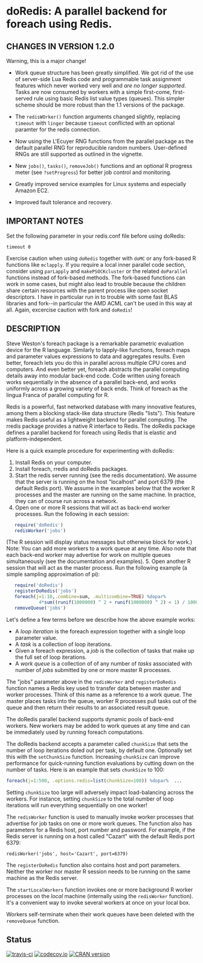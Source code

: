 # doRedis: A parallel backend for foreach using Redis.

## CHANGES IN VERSION 1.2.0

Warning, this is a major change!

* Work queue structure has been greatly simplified. We got rid of the use
  of server-side Lua Redis code and programmable task assignment features
  which never worked very well and *are no longer supported*. Tasks
  are now consumed by workers with a simple first-come, first-served rule
  using basic Redis list value types (queues). This simpler scheme should
  be more robust than the 1.1 versions of the package.

* The `redisWOrker()` function arguments changed slightly, replacing
  `timeout` with `linger` because `timeout` conflicted with an optional
  paramter for the redis connection.

* Now using the L'Ecuyer RNG functions from the parallel package
  as the default parallel RNG for reproducible random numbers.
  User-defined RNGs are still supported as outlined in the vignette.

* New `jobs()`, `tasks()`, `removeJob()` functions and an optional R
  progress meter (see `?setProgress`) for better job control and monitoring.

* Greatly improved service examples for Linux systems and especially
  Amazon EC2.

* Improved fault tolerance and recovery.


## IMPORTANT NOTES

Set the following parameter in your redis.conf file before using doRedis:

```
timeout 0
```

Exercise caution when using `doRedis` together with `doMC` or any  fork-based R
functions like `mclapply`. If you require a local inner parallel code section,
consider using `parLapply` and `makePSOCKcluster` or the related `doParallel`
functions instead of fork-based methods. The fork-based functions can work in
some cases, but might also lead to trouble because the children share certain
resources with the parent process like open socket descriptors. I have in
particular run in to trouble with some fast BLAS libraries and fork--in
particular the AMD ACML can't be used in this way at all. Again, excercise
caution with fork and `doRedis`!

## DESCRIPTION

Steve Weston's foreach package is a remarkable parametric evaluation device for
the R language. Similarly to lapply-like functions, foreach maps and parameter
values expressions to data and aggregates results. Even better, foreach lets
you do this in parallel across multiple CPU cores and computers.  And even
better yet, foreach abstracts the parallel computing details away into modular
back-end code. Code written using foreach works sequentially in the absence of
a parallel back-end, and works uniformly across a growing variety of back ends.
Think of foreach as the lingua Franca of parallel computing for R.

Redis is a powerful, fast networked database with many innovative features,
among them a blocking stack-like data structure (Redis "lists"). This feature
makes Redis useful as a lightweight backend for parallel computing. The rredis
package provides a native R interface to Redis. The doRedis package defines a
parallel backend for foreach using Redis that is elastic and
platform-independent.

Here is a quick example procedure for experimenting with doRedis:

1. Install Redis on your computer.
2. Install foreach, rredis and doRedis packages.
3. Start the redis server running (see the redis documentation). We assume
   that the server is running on the host "localhost" and port 6379 (the
   default Redis port). We assume in the examples below that the worker R
   processes and the master are running on the same machine. In practice,
   they can of course run across a network.
4. Open one or more R sessions that will act as back-end worker processes. 
   Run the following in each session:
```r
   require('doRedis')
   redisWorker('jobs')
```
   (The R session will display status messages but otherwise block for
   work.)
   Note: You can add more workers to a work queue at any time. Also note
   that each back-end worker may advertise for work on multiple queues
   simultaneously (see the documentation and examples).
5. Open another R session that will act as the master process. Run the
   following example (a simple sampling approximation of pi):
```r
   require('doRedis')
   registerDoRedis('jobs')
   foreach(j=1:10,.combine=sum, .multicombine=TRUE) %dopar%
            4*sum((runif(1000000) ^ 2 + runif(1000000) ^ 2) < 1) / 10000000
   removeQueue('jobs')
```

Let's define a few terms before we describe how the above example works:

* A _loop iteration_ is the foreach expression together with a single
  loop parameter value.
* A _task_ is a collection of loop iterations.
* Given a foreach expression, a _job_ is the collection of tasks that
  make up the full set of loop iterations.
* A _work queue_ is a collection of of any number of _tasks_ associated
  with number of _jobs_ submitted by one or more master R processes.

The "jobs" parameter above in  the `redisWorker` and `registerDoRedis` function
names a Redis key used to transfer data between master and worker processes.
Think of this name as a reference to a work queue. The master places tasks into
the queue, worker R processes pull tasks out of the queue and then return their
results to an associated result queue.

The doRedis parallel  backend supports dynamic pools of back-end workers.  New
workers may be added to work queues at any time and can be immediately used by
running foreach computations.

The doRedis backend accepts a parameter called `chunkSize` that sets the number
of loop iterations doled out per task, by default one. Optionally set this with
the `setChunkSize` function. Increasing `chunkSize` can improve performance for
quick-running function evaluations by cutting down on the number of tasks.
Here is an example that sets `chunkSize` to 100:

```r
foreach(j=1:500, .options.redis=list(chunkSize=100)) %dopar%  ...
```

Setting `chunkSize` too large will adversely impact load-balancing across
the workers. For instance, setting `chunkSize` to the total number of loop
iterations will run everything sequentially on one worker!

The `redisWorker` function is used to manually invoke worker processes that
advertise for job tasks on one or more work queues. The function also has
parameters for a Redis host, port number and password. For example, if the
Redis server is running on a host called "Cazart" with the default Redis port
6379:
```
redisWorker('jobs', host='Cazart', port=6379)
```

The `registerDoRedis` function also contains host and port parameters.
Neither the worker nor master R session needs to be running on the same
machine as the Redis server.

The `startLocalWorkers` function invokes one or more background R worker
processes on the _local_ machine (internally using the `redisWorker` function).
It's a convenient way to invoke several workers at once on your local box.

Workers self-terminate when their work queues have been deleted with the
`removeQueue` function.

## Status
[![travis-ci](https://travis-ci.org/bwlewis/doRedis.svg?branch=master)](https://api.travis-ci.org/bwlewis/doRedis.svg?branch=master)
[![codecov.io](https://codecov.io/github/bwlewis/doRedis/coverage.svg?branch=master)](https://codecov.io/github/bwlewis/doRedis?branch=master) 
[![CRAN version](http://www.r-pkg.org/badges/version/doRedis)](http://cran.rstudio.com/web/packages/doRedis/index.html)
